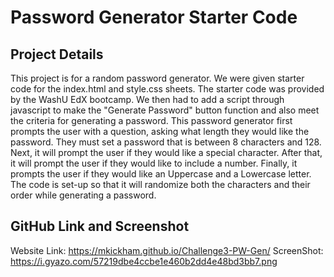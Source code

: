 # Password Generator Starter Code

## Project Details
This project is for a random password generator. We were given starter code for the index.html and style.css sheets. The starter code was provided by the WashU EdX bootcamp. We then had to add a script through javascript to make the "Generate Password" button function and also meet the criteria for generating a password. This password generator first prompts the user with a question, asking what length they would like the password. They must set a password that is between 8 characters and 128. Next, it will prompt the user if they would like a special character. After that, it will prompt the user if they would like to include a number. Finally, it prompts the user if they would like an Uppercase and a Lowercase letter. The code is set-up so that it will randomize both the characters and their order while generating a password. 

## GitHub Link and Screenshot
Website Link: https://mkickham.github.io/Challenge3-PW-Gen/
ScreenShot: https://i.gyazo.com/57219dbe4ccbe1e460b2dd4e48bd3bb7.png
